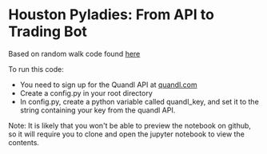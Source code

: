 # Houston Pyladies: From API to Trading Bot

Based on random walk code found [here](https://pythonforfinance.net/2016/11/28/monte-carlo-simulation-in-python/)

To run this code:

- You need to sign up for the Quandl API at [quandl.com](https://quandl.com)
- Create a config.py in your root directory
- In config.py, create a python variable called quandl_key, and set it to the string containing your key from the quandl API.

Note:
	It is likely that you won't be able to preview the notebook on github, so it will require you to clone and open the jupyter notebook to view the contents.

